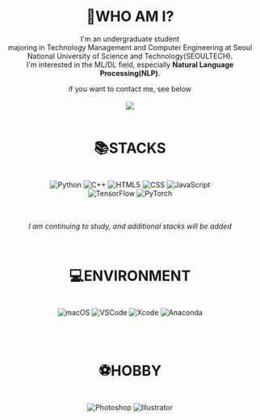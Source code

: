 <div align = "center">

  # 🙋WHO AM I? 
  
  I'm an undergraduate student <br>
  majoring in Technology Management and Computer Engineering at Seoul National University of Science and Technology(SEOULTECH).<br>
  I'm interested in the ML/DL field, especially **Natural Language Processing(NLP)**. <br>
  
  
  if you want to contact me, see below <br><br>
   <a href="mailto:2bambitious@gmail.com" target="_blank">
   <img src="https://img.shields.io/badge/Gmail-EA4335.svg?style=flat-square&logo=Gmail&logoColor=white"/>
   </a>
   <br><br>

</div>
  

<div align = "center">

  # 📚STACKS

  <br>
  <img alt="Python" src ="https://img.shields.io/badge/Python-3776AB.svg?&style=flat-square&logo=Python&logoColor=white"/>
  <img alt="C++" src="https://img.shields.io/badge/c++-00599C?style=flat-square&logo=c%2B%2B&logoColor=white"/>
  <img alt="HTML5" src ="https://img.shields.io/badge/HTML5-E34F26.svg?&style=flat-square&logo=HTML5&logoColor=white"/>
  <img alt="CSS" src ="https://img.shields.io/badge/CSS-1572B6.svg?&style=flat-square&logo=CSS3&logoColor=white"/>
  <img alt="JavaScript" src ="https://img.shields.io/badge/JavaScript-F7DF1E.svg?&style=flat-square&logo=JavaScript&logoColor=white"/>
  <br>
  <img alt="TensorFlow" src ="https://img.shields.io/badge/TensorFlow-FF6F00.svg?&style=flat-square&logo=TensorFlow&logoColor=white"/>
  <img alt="PyTorch" src ="https://img.shields.io/badge/PyTorch-EE4C2C.svg?&style=flat-square&logo=PyTorch&logoColor=white"/>
  
  
  
  <br><br>
  *I am continuing to study, and additional stacks will be added*
  
  <br>
</div>

<div align = "center">

  # 💻ENVIRONMENT
  <br>
  <img alt="macOS" src ="https://img.shields.io/badge/macOS-000000.svg?&style=flat-square&logo=macOS&logoColor=white"/>
  <img alt="VSCode" src ="https://img.shields.io/badge/VSCode-007ACC.svg?&style=flat-square&logo=Visual Studio Code&logoColor=white"/>
  <img alt="Xcode" src ="https://img.shields.io/badge/Xcode-147EFB.svg?&style=flat-square&logo=Xcode&logoColor=white"/>
  <img alt="Anaconda" src ="https://img.shields.io/badge/Anaconda-44A833.svg?&style=flat-square&logo=Anaconda&logoColor=white"/>
  
 
  <br><br>
</div>


<div align = "center">

  # ⚽HOBBY
  <br>
  <img alt="Photoshop" src ="https://img.shields.io/badge/Photoshop-31A8FF.svg?&style=flat-square&logo=Adobe Photoshop&logoColor=white"/>
  <img alt="Illustrator" src ="https://img.shields.io/badge/Illustrator-FF9A00.svg?&style=flat-square&logo=Adobe Illustrator&logoColor=white"/>
  <br><br>
</div>





